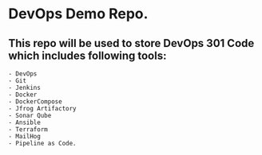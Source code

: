 # DevOps Demo Repo. 

## This repo will be used to store DevOps 301 Code which includes following tools:
```
- DevOps 
- Git 
- Jenkins 
- Docker
- DockerCompose 
- Jfrog Artifactory 
- Sonar Qube
- Ansible 
- Terraform
- MailHog 
- Pipeline as Code. 
```
